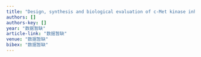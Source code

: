 ```yaml
---
title: "Design, synthesis and biological evaluation of c-Met kinase inhibitors bearing 2-oxo-1, 2-dihydroquinoline scaffold"
authors: []
authors-key: []
year: "数据暂缺"
article-link: "数据暂缺"
venue: "数据暂缺"
bibex: "数据暂缺"
---
```

